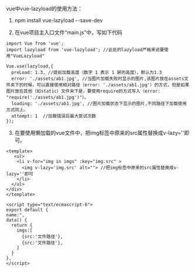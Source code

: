 vue中vue-lazyload的使用方法：
1. npm install vue-lazyload --save-dev

2. 在vue项目主入口文件“main.js”中，写如下代码
```main.js文件
import Vue from 'vue';
import lazyload from 'vue-lazyload'; //此处的lazyload严格来说要使用"VueLazyload"

Vue.use(lazyload,{
  preLoad: 1.3, //提前加载高度（数字 1 表示 1 屏的高度），默认为1.3
  error: './assets/ab1.jpg', //当图片加载失败时显示的图片,该图片放在assets文件夹下的时候，可以直接使用相对路径（error: './assets/ab1.jpg'）的方式，但是如果图片放在其他（如static）文件夹下是，要使用require的方式写入（error: "require('./assets/ab1.jpg')"）。
  loading: './assets/ab1.jpg', //图片加载状态下显示的图片,不同路径下加载使用方式同上。
  attempt: 1  //加载错误后最大尝试次数
});
```

3. 在要使用懒加载的vue文件中，把img标签中原来的src属性替换成v-lazy=''即可。
  ```*.vue文件
<template>
     <ul>
      <li v-for="img in imgs" :key="img.src" >
        <img v-lazy='img.src' alt=""> //把img标签中原来的src属性替换成v-lazy=''即可
      </li>
    </ul>
  </div>
</template>

<script type="text/ecmascript-6">
export default {
  name:",
  data() {
    return {
      imgs:[
        {src:'文件路径'},
        {src:'文件路径'},
      ]
    }
  },
  </script>
  ```
